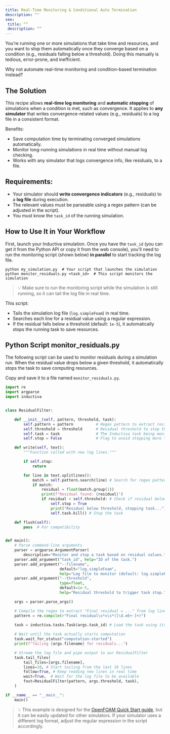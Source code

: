 ```yaml
---
title: Real-Time Monitoring & Conditional Auto Termination
description: ""
seo:
 title: “”
 description: “”
---
```


You’re running one or more simulations that take time and resources, and you want to stop them automatically once they converge based on a condition (e.g., residuals falling below a threshold). Doing this manually is tedious, error-prone, and inefficient.

Why not automate real-time monitoring and condition-based termination instead?

## The Solution

This recipe allows **real-time log monitoring** and **automatic stopping** of simulations when a condition is met, such as convergence. It applies to **any simulator** that writes convergence-related values (e.g., residuals) to a log file in a consistent format.

Benefits:
- Save computation time by terminating converged simulations automatically.
- Monitor long-running simulations in real time without manual log checking.
- Works with any simulator that logs convergence info, like residuals, to a file.


## Requirements:
- Your simulator should **write convergence indicators** (e.g., residuals) to a **log file** during execution.
- The relevant values must be parseable using a regex pattern (can be adjusted in the script).
- You must know the `task_id` of the running simulation.


## How to Use It in Your Workflow
First, launch your Inductiva simulation. Once you have the `task_id` (you can get it from the Python API or copy it from the web console), you’ll need to run the monitoring script (shown below) **in parallel** to start tracking the log file.

```
python my_simulation.py  # Your script that launches the simulation
python monitor_residuals.py <task_id>  # This script monitors the simulation
```

> 💡 Make sure to run the monitoring script while the simulation is still running, so it can tail the log file in real time.


This script:
- Tails the simulation log file (`log.simpleFoam`) in real time.
- Searches each line for a residual value using a regular expression.
- If the residual falls below a threshold (default: `1e-5`), it automatically stops the running task to save resources.


## Python Script monitor_residuals.py
The following script can be used to monitor residuals during a simulation run. When the residual value drops below a given threshold, it automatically stops the task to save computing resources.

Copy and save it to a file named `monitor_residuals.py`.


```python
import re
import argparse
import inductiva


class ResidualFilter:

    def __init__(self, pattern, threshold, task):
        self.pattern = pattern          # Regex pattern to extract residuals
        self.threshold = threshold      # Residual threshold to stop the task
        self.task = task                # The Inductiva task being monitored
        self.stop = False               # Flag to avoid stopping more than once

    def write(self, text):
        """Function called with new log lines."""

        if self.stop:
            return

        for line in text.splitlines():
            match = self.pattern.search(line) # Search for regex pattern
            if match:
                residual = float(match.group(1))
                print(f"Residual found: {residual}")
                if residual < self.threshold: # Check if residual below threshold
                    self.stop = True
                    print("Residual below threshold, stopping task...")
                    self.task.kill() # Stop the task

    def flush(self):
        pass  # For compatibility


def main():
    # Parse command-line arguments
    parser = argparse.ArgumentParser(
        description="Monitor and stop a task based on residual values.")
    parser.add_argument("task_id", help="ID of the task.")
    parser.add_argument("--filename",
                        default="log.simpleFoam",
                        help="Log file to monitor (default: log.simpleFoam).")
    parser.add_argument("--threshold",
                        type=float,
                        default=1e-5,
                        help="Residual threshold to trigger task stop.")

    args = parser.parse_args()

    # Compile the regex to extract "Final residual = ..." from log lines
    pattern = re.compile(r"Final residual\s*=\s*([\d.eE+-]+)")
    
    task = inductiva.tasks.Task(args.task_id) # Load the task using its ID

    # Wait until the task actually starts computation
    task.wait_for_status("computation-started")
    print(f"Tailing {args.filename} for residuals...")

    # Stream the log file and pipe output to our ResidualFilter
    task.tail_files(
        tail_files=[args.filename],
        lines=10, # Start tailing from the last 10 lines
        follow=True, # Keep reading new lines in real time
        wait=True,  # Wait for the log file to be available
        fout=ResidualFilter(pattern, args.threshold, task),
    )

if __name__ == "__main__":
    main()
```

> 💡 This example is designed for the [OpenFOAM Quick Start guide](/guides/openfoam/quick-start), but it can be easily updated for other simulators. If your simulator uses a different log format, adjust the regular expression in the script accordingly.
